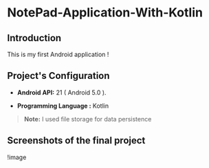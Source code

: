 # NotePad-Application-With-Kotlin

## Introduction

This is my first Android application !

## Project's Configuration

- **Android API:** 21 ( Android 5.0 ).

- **Programming Language :** Kotlin

> **Note:** I used file storage for data persistence 


## Screenshots of the final project 

!image[](screenshots/1.jpg)

